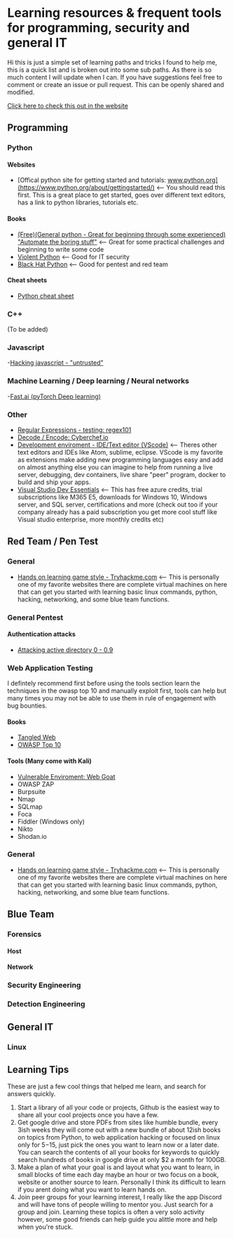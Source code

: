 # Learning resources & frequent tools for programming, security and general IT

Hi this is just a simple set of learning paths and tricks I found to help me, this is a quick list and is broken out into some sub paths. As there is so much content I will update when I can. If you have suggestions feel free to comment or create an issue or pull request. This can be openly shared and modified.

[Click here to check this out in the website](https://apt-0.github.io/Resources-for-learning/)

## Programming

  ### Python
  #### Websites
  - [Offical python site for getting started and tutorials: www.python.org](https://www.python.org/about/gettingstarted/) <-- You should read this first. This is a great place to get started, goes over different text editors, has a link to python libraries, tutorials etc.
  #### Books
  - [(Free)(General python - Great for beginning through some experienced) "Automate the boring stuff"](https://automatetheboringstuff.com/) <-- Great for some practical challenges and beginning to write some code
  - [Violent Python](https://www.amazon.com/Violent-Python-Cookbook-Penetration-Engineers/dp/1597499579) <-- Good for IT security
  - [Black Hat Python](https://nostarch.com/blackhatpython) <-- Good for pentest and red team
  #### Cheat sheets
  - [Python cheat sheet](https://github.com/APT-0/python-cheatsheet)

  ### C++
  (To be added)
  
  ### Javascript
  -[Hacking javascript - "untrusted"](https://alexnisnevich.github.io/untrusted/)
  
  ### Machine Learning / Deep learning / Neural networks
  -[Fast.ai (pyTorch Deep learning)](https://www.fast.ai/)
  
  ### Other
  - [Regular Expressions - testing: regex101](https://regex101.com/)
  - [Decode / Encode: Cyberchef.io](https://gchq.github.io/CyberChef/) 
  - [Development enviroment - IDE/Text editor (VScode)](https://code.visualstudio.com/) <-- Theres other text editors and IDEs like Atom, sublime, eclipse. VScode is my favorite as extensions make adding new programming languages easy and add on almost anything else you can imagine to help from running a live server, debugging, dev containers, live share "peer" program, docker to build and ship your apps.
  - [Visual Studio Dev Essentials](https://visualstudio.microsoft.com/dev-essentials/) <-- This has free azure credits, trial subscriptions like M365 E5, downloads for Windows 10, Windows server, and SQL server, certifications and more (check out too if your company already has a paid subscription you get more cool stuff like Visual studio enterprise, more monthly credits etc)

## Red Team / Pen Test
### General
- [Hands on learning game style - Tryhackme.com](https://tryhackme.com/) <-- This is personally one of my favorite websites there are complete virtual machines on here that can get you started with learning basic linux commands, python, hacking, networking, and some blue team functions.

### General Pentest
#### Authentication attacks
- [Attacking active directory 0 - 0.9](https://zer1t0.gitlab.io/posts/attacking_ad/)

### Web Application Testing
I defintely recommend first before using the tools section learn the techniques in the owasp top 10 and manually exploit first, tools can help but many times you may not be able to use them in rule of engagement with bug bounties.
#### Books
- [Tangled Web](https://www.amazon.com/Tangled-Web-Securing-Modern-Applications/dp/1593273886)
- [OWASP Top 10](https://owasp.org/www-project-top-ten/)

#### Tools (Many come with Kali)
- [Vulnerable Enviroment: Web Goat](https://owasp.org/www-project-webgoat/)
- OWASP ZAP
- Burpsuite
- Nmap
- SQLmap 
- Foca
- Fiddler (Windows only)
- Nikto
- Shodan.io


### General
- [Hands on learning game style - Tryhackme.com](https://tryhackme.com/) <-- This is personally one of my favorite websites there are complete virtual machines on here that can get you started with learning basic linux commands, python, hacking, networking, and some blue team functions.


## Blue Team

  ### Forensics
  #### Host 
  #### Network
  ### Security Engineering
  ### Detection Engineering

## General IT
  ### Linux

## Learning Tips 
These are just a few cool things that helped me learn, and search for answers quickly.
1. Start a library of all your code or projects, Github is the easiest way to share all your cool projects once you have a few.
2. Get google drive and store PDFs from sites like humble bundle, every 3ish weeks they will come out with a new bundle of about 12ish books on topics from Python, to web application hacking or focused on linux only for $5-$15, just pick the ones you want to learn now or a later date. You can search the contents of all your books for keywords to quickly search hundreds of books in google drive at only $2 a month for 100GB.
3. Make a plan of what your goal is and layout what you want to learn, in small blocks of time each day maybe an hour or two focus on a book, website or another source to learn. Personally I think its difficult to learn if you arent doing what you want to learn hands on.
4. Join peer groups for your learning interest, I really like the app Discord and will have tons of people willing to mentor you. Just search for a group and join. Learning these topics is often a very solo activity however, some good friends can help guide you alittle more and help when you're stuck.



